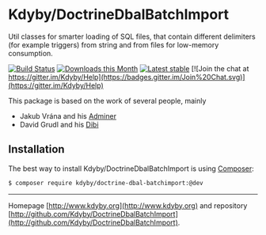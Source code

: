 Kdyby/DoctrineDbalBatchImport
======

Util classes for smarter loading of SQL files, that contain different delimiters (for example triggers) from string and from files for low-memory consumption.

[![Build Status](https://travis-ci.org/Kdyby/DoctrineDbalBatchImport.svg?branch=master)](https://travis-ci.org/Kdyby/DoctrineDbalBatchImport)
[![Downloads this Month](https://img.shields.io/packagist/dm/kdyby/doctrine-dbal-batchimport.svg)](https://packagist.org/packages/kdyby/doctrine-dbal-batchimport)
[![Latest stable](https://img.shields.io/packagist/v/kdyby/doctrine-dbal-batchimport.svg)](https://packagist.org/packages/kdyby/doctrine-dbal-batchimport)
[![Join the chat at https://gitter.im/Kdyby/Help](https://badges.gitter.im/Join%20Chat.svg)](https://gitter.im/Kdyby/Help)

This package is based on the work of several people, mainly

* Jakub Vrána and his [Adminer](https://www.adminer.org/)
* David Grudl and his [Dibi](https://github.com/dg/dibi)


Installation
------------

The best way to install Kdyby/DoctrineDbalBatchImport is using  [Composer](http://getcomposer.org/):

```sh
$ composer require kdyby/doctrine-dbal-batchimport:@dev
```


-----

Homepage [http://www.kdyby.org](http://www.kdyby.org) and repository [http://github.com/Kdyby/DoctrineDbalBatchImport](http://github.com/Kdyby/DoctrineDbalBatchImport).
